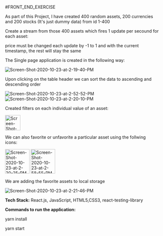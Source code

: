 #FRONT_END_EXERCISE

As part of this Project, I have created 400 random assets, 200 currencies and 200 stocks (It's just dummy data) from id 1-400

Create a stream from those 400 assets which fires 1 update per secound for each asset:

price must be changed each update by -1 to 1 and with the current timestamp, the rest will stay the same

The Single page application is created in the following way:

<img src="https://i.ibb.co/ZWL9Ds9/Screen-Shot-2020-10-23-at-2-19-40-PM.png" alt="Screen-Shot-2020-10-23-at-2-19-40-PM" border="0">

Upon clicking on the table header we can sort the data to ascending and descending order

<img src="https://i.ibb.co/JdJ0fzF/Screen-Shot-2020-10-23-at-2-52-52-PM.png" alt="Screen-Shot-2020-10-23-at-2-52-52-PM" border="0">
<img src="https://i.ibb.co/sgGGnVy/Screen-Shot-2020-10-23-at-2-20-10-PM.png" alt="Screen-Shot-2020-10-23-at-2-20-10-PM" border="0">

Created filters on each individual value of an asset:

<img src="https://i.ibb.co/yfbv755/Screen-Shot-2020-10-23-at-2-19-58-PM.png" alt="Screen-Shot-2020-10-23-at-2-19-58-PM" border="0" height="50px">

We can also favorite or unfavorite a particular asset using the follwing icons:

<div>
<img src="https://i.ibb.co/fYJjHRz/Screen-Shot-2020-10-23-at-2-20-25-PM.png" alt="Screen-Shot-2020-10-23-at-2-20-25-PM" border="0" height="80px">
<img src="https://i.ibb.co/s6LFdsN/Screen-Shot-2020-10-23-at-2-58-55-PM.png" alt="Screen-Shot-2020-10-23-at-2-58-55-PM" border="0" height="80px">
</div>

We are adding the favorite assets to local storage

<img src="https://i.ibb.co/W3FB12b/Screen-Shot-2020-10-23-at-2-21-46-PM.png" alt="Screen-Shot-2020-10-23-at-2-21-46-PM" border="0">

<b>Tech Stack:</b> React.js, JavaScript, HTML5,CSS3, react-testing-library

<b>Commands to run the application:</b>

 yarn install
 
 yarn start 
